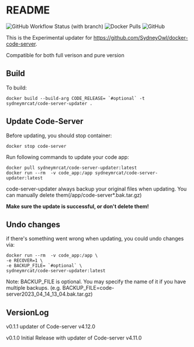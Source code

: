 # README

![GitHub Workflow Status (with branch)](https://img.shields.io/github/actions/workflow/status/SydneyOwl/code-server-updater/ci.yml?style=for-the-badge) ![Docker Pulls](https://img.shields.io/docker/pulls/sydneymrcat/code-server-updater?style=for-the-badge) ![GitHub](https://img.shields.io/github/license/sydneyowl/code-server-updater?style=for-the-badge)

This is the Experimental updater for https://github.com/SydneyOwl/docker-code-server.

Compatible for both full verison and pure version

## Build

To build:
```
docker build --build-arg CODE_RELEASE= `#optional` -t sydneymrcat/code-server-updater .
```
## Update Code-Server

Before updating, you should stop container:
```
docker stop code-server
```

Run following commands to update your code app:
```
docker pull sydneymrcat/code-server-updater:latest
docker run --rm  -v code_app:/app sydneymrcat/code-server-updater:latest
```

code-server-updater always backup your original files when updating. You can manually delete them(/app/code-server*.bak.tar.gz)

**Make sure the update is successful, or don't delete them!**
## Undo changes

if there's something went wrong when updating, you could undo changes via:
```
docker run --rm  -v code_app:/app \
-e RECOVER=1 \
-e BACKUP_FILE= `#optional` \
sydneymrcat/code-server-updater:latest
```
Note: BACKUP_FILE is optional. You may specify the name of it if you have multiple backups. (e.g. BACKUP_FILE=code-server2023_04_14_13_04.bak.tar.gz)


## VersionLog

v0.1.1 updater of Code-server v4.12.0

v0.1.0 Initial Release with updater of Code-server v4.11.0